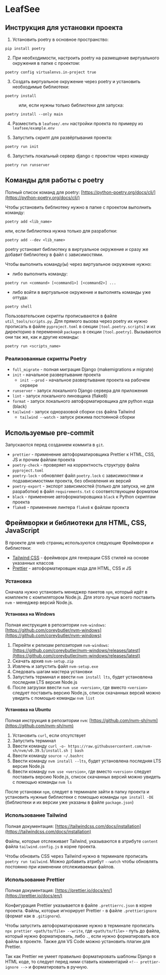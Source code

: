 # LeafSee

## Инструкция для установки проекта

1. Установить poetry в основное пространство:
```console
pip install poetry
```

2. При необходимости, настроить poetry на размещение виртуального окружения в папке с проектом:
```console
poetry config virtualenvs.in-project true
```

3. Создать виртуальное окружение через poetry и установить необходимые библиотеки:
```console
poetry install
```
&ensp; &ensp; &ensp; &ensp; или, если нужны только библиотеки для запуска:

```console
poetry install --only main
```

4. Разместить в `leafsee/.env` настройки проекта по примеру из `leafsee/example.env`

5. Запустить скрипт для развёртывания проекта:
```console
poetry run init
```

6. Запустить локальный сервер django с проектом через команду
```console
poetry run runserver
```


## Команды для работы с poetry

Полный список команд для poetry: [https://python-poetry.org/docs/cli/](https://python-poetry.org/docs/cli/)

Чтобы установить библиотеку нужно в папке с проектом выполнить команду:
```console
poetry add <lib_name>
```
или, если библиотека нужна только для разработки:
```console
poetry add --dev <lib_name>
```
poetry установит библиотеку в виртуальное окружение и сразу же добавит библиотеку в файл с зависимостями.

Чтобы выполнить команду(ы) через виртуальное окружение нужно:
* либо выполнить команду:
```console
poetry run <command> [<command1>] [<command2>] ...
```
* либо войти в виртуальное окружение и выполнять команды уже оттуда:
```console
poetry shell
```

Пользовательские скрипты прописываются в файле `util_tools/scripts.py`. Для прямого вызова через poetry их нужно прописать в файле `pyproject.toml` в секции `[tool.poetry.scripts]` и их директорию в переменной `packages` в секции `[tool.poetry]`. Вызываются они так же, как и другие команды:
```console
poetry run <scripts_name>
```

### Реализованные скрипты Poetry

* `full_migrate` - полная миграция Django (makemigrations и migrate)
* `init` - начальное развертывание проекта
    * `init --prod` - начальное развертывание проекта на рабочем сервере
* `runserver` - запуск локального Django сервера для приложения
* `lint` - запуск локального линовщика (flake8)
* `format` - запуск локального автоформатировщика для python кода (black)
* `tailwind` - запуск одноразовой сборки css файла Tailwind
    * `tailwind --watch` - запуск режима постоянной сборки


## Используемые pre-commit

Запускаются перед созданием коммита в `git`.

* `prettier` - применение автоформатировщика Prettier к HTML, CSS, JS и прочим файлам проекта
* `poetry-check` - проверяет на корректность структуру файла `pyproject.toml`
* `poetry-lock` - обновляет файл `poetry.lock` с зависимостями и подзависимостями проекта, без обновления их версий
* `poetry-export` - экспорт зависимостей (только для запуска, не для разработки) в файл `requirements.txt` с соответствующем форматом
* `black` - применение автоформатировщика `black` к Python скриптам проекта
* `flake8` - применение линтера `flake8` к файлам проекта


## Фреймворки и библиотеки для HTML, CSS, JavaScript

В проекте для web страниц используются следующие Фреймворки и библиотеки:
* [Tailwind CSS](https://tailwindcss.com/) - фреймворк для генерации CSS стилей на основе указанных классов
* [Prettier](https://prettier.io/) - автоформатировщик кода для HTML, CSS и JS

### Установка

Сначала нужно установить менеджер пакетов `npm`, который идёт в комплекте с компилятором Node.js. Для этого лучше всего поставить `nvm` - менеджер версий Node.js.

#### Установка на Windows
Полная инструкция в репозитории `nvm-windows`: [https://github.com/coreybutler/nvm-windows](https://github.com/coreybutler/nvm-windows)

1. Перейти к релизам репозитория `nvm-windows`: [https://github.com/coreybutler/nvm-windows/releases/latest](https://github.com/coreybutler/nvm-windows/releases/latest)
2. Скачать архив `nvm-setup.zip`
3. Извлечь и запустить файл `nvm-setup.exe`
4. Следовать шагам мастера установки
5. Запустить терминал и ввести `nvm install lts`, будет установлена последняя LTS версия Node.js
6. После загрузки ввести `nvm use <version>`, где вместо `<version>` следует поставить версию Node.js, список скачанных версий можно увидеть с помощью команды `nvm list`

#### Установка на Ubuntu
Полная инструкция в репозитории `nvm`: [https://github.com/nvm-sh/nvm](https://github.com/nvm-sh/nvm)

1. Установить `curl`, если отсутствует
2. Запустить терминал
3. Ввести команду `curl -o- https://raw.githubusercontent.com/nvm-sh/nvm/v0.39.5/install.sh | bash`
4. Ввести команду `source ~/.bashrc`
4. Ввести команду `nvm install --lts`, будет установлена последняя LTS версия Node.js
4. Ввести команду `nvm use <version>`, где вместо `<version>` следует поставить версию Node.js, список скачанных версий можно увидеть с помощью команды `nvm ls`

После установки `npm`, следует в терминале зайти в папку проекта и установить нужные библиотеки с помощью команды `npm install -DE` (библиотеки и их версии уже указаны в файле `package.json`)

### Использование Tailwind
Полная документация: [https://tailwindcss.com/docs/installation](https://tailwindcss.com/docs/installation)

Файлы, которые отслеживает Tailwind, указываются в атрибуте `content` файла `tailwind.config.js` в корне проекта.

Чтобы обновить CSS через Tailwind нужно в терминале прописать `poetry run tailwind`. Можно добавить атрибут `--watch` чтобы обновлять постоянно при изменении отслеживаемых файлов.

### Использование Prettier
Полная документация: [https://prettier.io/docs/en/](https://prettier.io/docs/en/)

Конфигурация Prettier указывается в файле `.prettierrc.json` в корне проекта. Файлы, которые игнорирует Prettier - в файле `.prettierignore` (формат как в `.gitignore`).

Чтобы запустить автоформатирование нужно в терминале прописать `npx prettier <path/to/file> --write`, где `<path/to/file>` - путь до файла, который нужно форматировать, либо `.`, если нужно форматировать все файлы в проекте. Также для VS Code можно установить плагин для Prettier.

Так как Prettier не умеет правильно форматировать шаблоны Django в HTML коде, то следует перед ними ставить комментарий `<!-- prettier-ignore -->` и форматировать в ручную.
